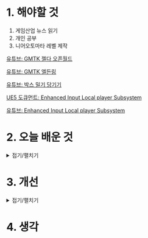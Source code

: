 
# 1. 해야할 것

1. 게임산업 뉴스 읽기 
2. 개인 공부  
3. 니어오토마타 레벨 제작

[유튜브: GMTK 젤다 오픈월드](https://www.youtube.com/watch?v=CZzcVs8tNfE)

[유튜브: GMTK 엘든링](https://www.youtube.com/watch?v=LvnlvB9n6ic)

[유튜브: 박스 밀기 당기기](https://youtu.be/v3JXpF4wl_o?feature=shared)

[UE5 도큐먼트: Enhanced Input Local player Subsystem](https://dev.epicgames.com/documentation/ko-kr/unreal-engine/enhanced-input-in-unreal-engine)

[유튜브: Enhanced Input Local player Subsystem](https://www.youtube.com/watch?v=CYiHNbAIp4s)



# 2. 오늘 배운 것

<details>
<summary>접기/펼치기</summary>

## 니어오토마타 레벨 제작
<img width="1920" height="1080" alt="image" src="https://github.com/user-attachments/assets/da1a4779-bc3b-4983-825b-b43064c73790" />

<img width="1902" height="1022" alt="image" src="https://github.com/user-attachments/assets/8612c03f-3aba-4fe8-9839-76c959d26b39" />

<img width="1920" height="1080" alt="image" src="https://github.com/user-attachments/assets/3a1248d0-7e00-4ff8-8f4c-f2b55f1bbe25" />

<img width="1900" height="1017" alt="image" src="https://github.com/user-attachments/assets/88baeda9-2add-4201-a91f-f1c6b41da8ee" />


</details>




# 3. 개선


<details>
<summary>접기/펼치기</summary>


</details>



# 4. 생각


